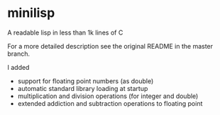# minilisp
A readable lisp in less than 1k lines of C

For a more detailed description see the original README in the master branch.

I added 

- support for floating point numbers (as double) 
- automatic standard library loading at startup
- multiplication and division operations (for integer and double)
- extended addiction and subtraction operations to floating point
